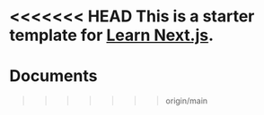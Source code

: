 <<<<<<< HEAD
This is a starter template for [Learn Next.js](https://nextjs.org/learn).
=======
# Documents
>>>>>>> origin/main
